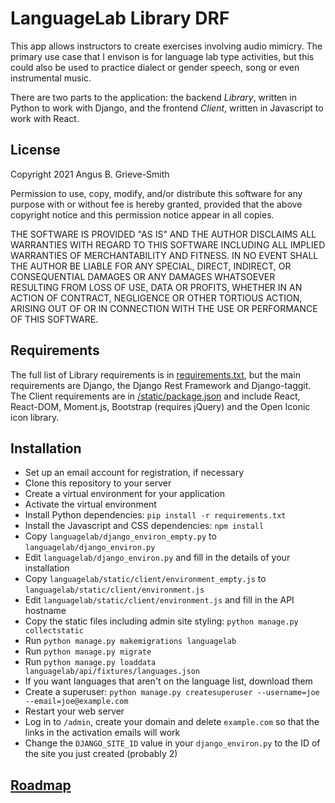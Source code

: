 # LanguageLab Library DRF

This app allows instructors to create exercises involving audio mimicry.  The
primary use case that I envison is for language lab type activities, but this
could also be used to practice dialect or gender speech, song or even
instrumental music.

There are two parts to the application: the backend *Library*, written in Python
to work with Django, and the frontend *Client*, written in Javascript to work
with React.

## License

Copyright 2021 Angus B. Grieve-Smith

Permission to use, copy, modify, and/or distribute this software for any purpose
with or without fee is hereby granted, provided that the above copyright notice
and this permission notice appear in all copies.

THE SOFTWARE IS PROVIDED "AS IS" AND THE AUTHOR DISCLAIMS ALL WARRANTIES WITH
REGARD TO THIS SOFTWARE INCLUDING ALL IMPLIED WARRANTIES OF MERCHANTABILITY AND
FITNESS. IN NO EVENT SHALL THE AUTHOR BE LIABLE FOR ANY SPECIAL, DIRECT,
INDIRECT, OR CONSEQUENTIAL DAMAGES OR ANY DAMAGES WHATSOEVER RESULTING FROM LOSS
OF USE, DATA OR PROFITS, WHETHER IN AN ACTION OF CONTRACT, NEGLIGENCE OR OTHER
TORTIOUS ACTION, ARISING OUT OF OR IN CONNECTION WITH THE USE OR PERFORMANCE OF
THIS SOFTWARE.

## Requirements

The full list of Library requirements is in [requirements.txt](requirements.txt),
but the main requirements are Django, the Django Rest Framework and
Django-taggit.  The Client requirements are in [/static/package.json](static/package.json)
and include React, React-DOM, Moment.js, Bootstrap (requires jQuery) and the
Open Iconic icon library.

## Installation

* Set up an email account for registration, if necessary
* Clone this repository to your server
* Create a virtual environment for your application
* Activate the virtual environment
* Install Python dependencies: `pip install -r requirements.txt`
* Install the Javascript and CSS dependencies: `npm install`
* Copy `languagelab/django_environ_empty.py` to `languagelab/django_environ.py`
* Edit `languagelab/django_environ.py` and fill in the details of your installation
* Copy `languagelab/static/client/environment_empty.js` to `languagelab/static/client/environment.js`
* Edit `languagelab/static/client/environment.js` and fill in the API hostname
* Copy the static files including admin site styling: `python manage.py collectstatic`
* Run `python manage.py makemigrations languagelab`
* Run `python manage.py migrate`
* Run `python manage.py loaddata languagelab/api/fixtures/languages.json`
* If you want languages that aren't on the language list, download them
* Create a superuser: `python manage.py createsuperuser --username=joe --email=joe@example.com`
* Restart your web server
* Log in to `/admin`, create your domain and delete `example.com` so that the links in the activation emails will work
* Change the `DJANGO_SITE_ID` value in your `django_environ.py` to the ID of the site you just created (probably 2)

## [Roadmap](roadmap.md)
